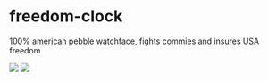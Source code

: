 freedom-clock
=============

100% american pebble watchface, fights commies and insures USA freedom

![](http://i.imgur.com/eglrynH.gif)
![](http://i.imgur.com/LF7jE8j.gif)
